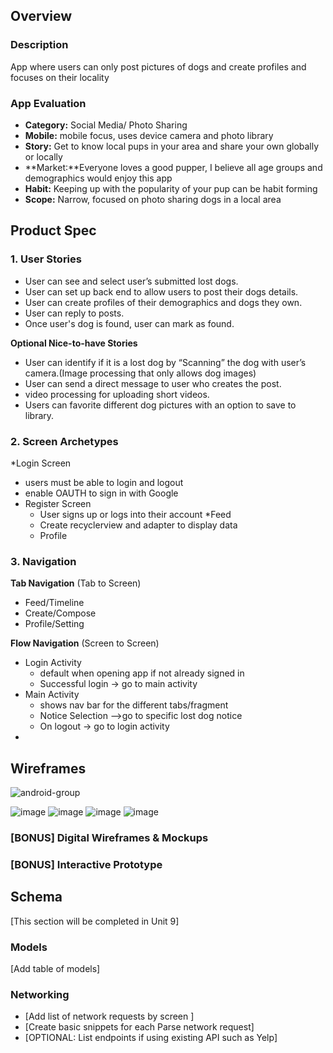 ## Overview
### Description
App where users can only post pictures of dogs and create profiles and focuses on their locality

### App Evaluation
- **Category:** Social Media/ Photo Sharing
- **Mobile:** mobile focus, uses device camera and photo library
- **Story:** Get to know local pups in your area and share your own globally or locally
- **Market:**Everyone loves a good pupper, I believe all age groups and demographics would enjoy this app
- **Habit:** Keeping up with the popularity of your pup can be habit forming
- **Scope:** Narrow, focused on photo sharing dogs in a local area

## Product Spec
### 1. User Stories 
* User can see and select user’s submitted lost dogs.
* User can set up back end to allow users to post their dogs details.
* User can create profiles of their demographics and dogs they own.
* User can reply to posts.
* Once user's dog is found, user can mark as found.


**Optional Nice-to-have Stories**
* User can identify if it is a lost dog by “Scanning” the dog with user’s camera.(Image processing that only allows dog images)
* User can send a direct message to user who creates the post.
* video processing for uploading short videos.
* Users can favorite different dog pictures with an option to save to library.


### 2. Screen Archetypes

*Login Screen
   * users must be able to login and logout
   * enable OAUTH to sign in with Google
* Register Screen
   * User signs up or logs into their account
*Feed
   * Create recyclerview and adapter to display data
   * Profile

### 3. Navigation

**Tab Navigation** (Tab to Screen)

* Feed/Timeline
* Create/Compose
* Profile/Setting

**Flow Navigation** (Screen to Screen)

* Login Activity
   * default when opening app if not already signed in
   * Successful login → go to main activity
* Main Activity
   * shows nav bar for the different tabs/fragment
   * Notice Selection -->go to specific lost dog notice 
   * On logout → go to login activity
 *

## Wireframes
![android-group](https://user-images.githubusercontent.com/48068956/161396769-7ae533e8-f759-4e51-84c1-c103d9cceed4.gif)

![image](https://user-images.githubusercontent.com/48068956/161396825-32277c7e-1ba8-49aa-a9e0-6f0036b83d16.png)
![image](https://user-images.githubusercontent.com/48068956/161396834-0f978325-d4a7-4dde-bcd1-66f27ec2e1e1.png)
![image](https://user-images.githubusercontent.com/48068956/161396845-ff959752-cc1f-4352-bfde-c2ebb65a35d4.png)
![image](https://user-images.githubusercontent.com/48068956/161396859-db3a91d7-1cd2-4c5d-b5cb-a9f1224c3673.png)



### [BONUS] Digital Wireframes & Mockups

### [BONUS] Interactive Prototype

## Schema 
[This section will be completed in Unit 9]
### Models
[Add table of models]
### Networking
- [Add list of network requests by screen ]
- [Create basic snippets for each Parse network request]
- [OPTIONAL: List endpoints if using existing API such as Yelp]

